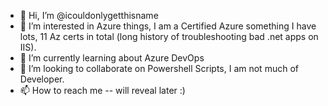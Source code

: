 - 👋 Hi, I’m @icouldonlygetthisname
- 👀 I’m interested in Azure things, I am a Certified Azure something I have lots, 11 Az certs in total (long history of troubleshooting bad .net apps on IIS).
- 🌱 I’m currently learning about Azure DevOps
- 💞️ I’m looking to collaborate on Powershell Scripts, I am not much of Developer.
- 📫 How to reach me -- will reveal later :)

<!---
icouldonlygetthisname/icouldonlygetthisname is a ✨ special ✨ repository because its `README.md` (this file) appears on your GitHub profile.
You can click the Preview link to take a look at your changes.
--->
